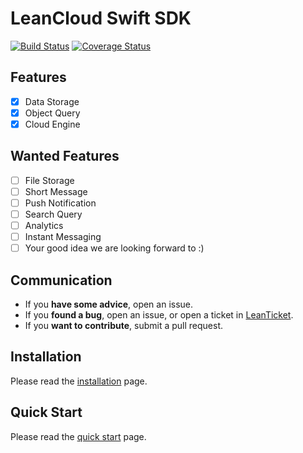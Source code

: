 # LeanCloud Swift SDK

[![Build Status](https://travis-ci.org/leancloud/swift-sdk.svg?branch=master)](https://travis-ci.org/leancloud/swift-sdk)
[![Coverage Status](https://coveralls.io/repos/github/leancloud/swift-sdk/badge.svg?branch=master)](https://coveralls.io/github/leancloud/swift-sdk?branch=master)

## Features
  * [x] Data Storage
  * [x] Object Query
  * [x] Cloud Engine

## Wanted Features
  * [ ] File Storage
  * [ ] Short Message
  * [ ] Push Notification
  * [ ] Search Query
  * [ ] Analytics
  * [ ] Instant Messaging
  * [ ] Your good idea we are looking forward to :)

## Communication
  * If you **have some advice**, open an issue.
  * If you **found a bug**, open an issue, or open a ticket in [LeanTicket][LeanTicket].
  * If you **want to contribute**, submit a pull request.

## Installation

Please read the [installation][installation] page.

## Quick Start

Please read the [quick start][quick-start] page.

[LeanTicket]: https://leanticket.cn/t/leancloud
[quick-start]: https://github.com/leancloud/swift-sdk/wiki/Quick-Start
[installation]: https://github.com/leancloud/swift-sdk/wiki/Installation
